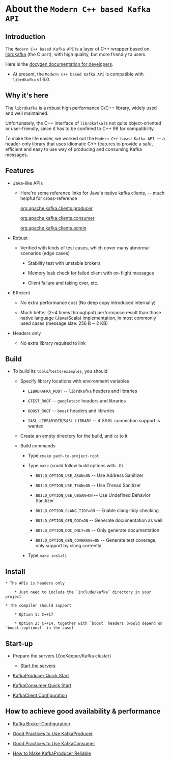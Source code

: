 # About the `Modern C++ based Kafka API`

## Introduction

The `Modern C++ based Kafka API` is a layer of C++ wrapper based on [librdkafka](https://github.com/edenhill/librdkafka) (the C part), with high quality, but more friendly to users.

Here is the [doxygen documentation for developers](doxygen/annotated.html).

- At present, the `Modern C++ based Kafka API` is compatible with `librdkafka` v1.6.0.

## Why it's here

The `librdkafka` is a robust high performance C/C++ library, widely used and well maintained.

Unfortunately, the C++ interface of `librdkafka` is not quite object-oriented or user-friendly, since it has to be confined to C++ 98 for compatibility.

To make the life easier, we worked out the `Modern C++ based Kafka API`, -- a header-only library that uses idiomatic C++ features to provide a safe, efficient and easy to use way of producing and consuming Kafka messages.

## Features

* Java-like APIs

    * Here're some reference links for Java's native kafka clients, -- much helpful for cross-reference

        [org.apache.kafka.clients.producer](https://kafka.apache.org/22/javadoc/org/apache/kafka/clients/producer/package-summary.html)

        [org.apache.kafka.clients.consumer](https://kafka.apache.org/22/javadoc/org/apache/kafka/clients/consumer/package-summary.html)

        [org.apache.kafka.clients.admin](https://kafka.apache.org/22/javadoc/org/apache/kafka/clients/admin/package-summary.html)

* Robust

    * Verified with kinds of test cases, which cover many abnormal scenarios (edge cases)

        * Stability test with unstable brokers

        * Memory leak check for failed client with on-flight messages

        * Client failure and taking over, etc.

* Efficient

    * No extra performance cost (No deep copy introduced internally)

    * Much better (2~4 times throughput) performance result than those native language (Java/Scala) implementation, in most commonly used cases (message size: 256 B ~ 2 KB)

* Headers only

    * No extra library required to link

## Build

* To build its `tools`/`tests/examples`, you should

    * Specify library locations with environment variables

        * `LIBRDKAFKA_ROOT`                 -- `librdkafka` headers and libraries

        * `GTEST_ROOT`                      -- `googletest` headers and libraries

        * `BOOST_ROOT`                      -- `boost` headers and libraries

        * `SASL_LIBRARYDIR`/`SASL_LIBRARY`  -- if SASL connection support is wanted

    * Create an empty directory for the build, and `cd` to it

    * Build commands

        * Type `cmake path-to-project-root`

        * Type `make` (could follow build options with `-D`)

            * `BUILD_OPTION_USE_ASAN=ON`      -- Use Address Sanitizer

            * `BUILD_OPTION_USE_TSAN=ON`      -- Use Thread Sanitizer

            * `BUILD_OPTION_USE_UBSAN=ON`     -- Use Undefined Behavior Sanitizer

            * `BUILD_OPTION_CLANG_TIDY=ON`    -- Enable clang-tidy checking

            * `BUILD_OPTION_GEN_DOC=ON`       -- Generate documentation as well

            * `BUILD_OPTION_DOC_ONLY=ON`       -- Only generate documentation

            * `BUILD_OPTION_GEN_COVERAGE=ON`  -- Generate test coverage, only support by clang currently

        * Type `make install`

## Install

    * The APIs is headers only

        * Just need to include the `include/kafka` directory in your project

    * The compiler should support

        * Option 1: C++17

        * Option 2: C++14, together with `boost` headers (would depend on `boost::optional` in the case)

## Start-up

* Prepare the servers (ZooKeeper/Kafka cluster)

    * [Start the servers](https://kafka.apache.org/documentation/#quickstart_startserver)

* [KafkaProducer Quick Start](doc/KafkaProducerQuickStart.md)

* [KafkaConsumer Quick Start](doc/KafkaConsumerQuickStart.md)

* [KafkaClient Configuration](doc/KafkaClientConfiguration.md)

## How to achieve good availability & performance

* [Kafka Broker Configuration](doc/KafkaBrokerConfiguration.md)

* [Good Practices to Use KafkaProducer](doc/GoodPracticesToUseKafkaProducer.md)

* [Good Practices to Use KafkaConsumer](doc/GoodPracticesToUseKafkaConsumer.md)

* [How to Make KafkaProducer Reliable](doc/HowToMakeKafkaProducerReliable.md)

